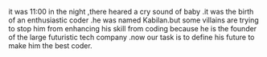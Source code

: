 it was 11:00 in the night ,there heared a cry sound of baby .it was the birth of an enthusiastic coder .he was named Kabilan.but some villains are trying to stop him from enhancing his skill from coding because he is the founder of   the large futuristic tech company .now our task is to define his future to make him the best coder.